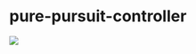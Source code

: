 # pure-pursuit-controller
[![](https://jitpack.io/v/mittyrobotics/pure-pursuit-controller.svg)](https://jitpack.io/#mittyrobotics/pure-pursuit-controller)
